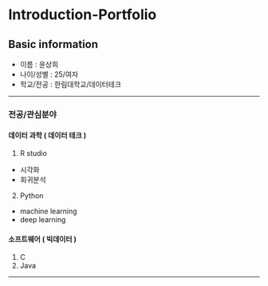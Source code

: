 # Introduction-Portfolio

## Basic information
* 이름 : 윤상희
* 나이/성별 : 25/여자
* 학교/전공 : 한림대학교/데이터테크
****  
### 전공/관심분야
#### 데이터 과학 ( 데이터 테크 )
1. R studio
* 시각화
* 회귀분석

2. Python
* machine learning
* deep learning

#### 소프트웨어 ( 빅데이터 )
1. C
2. Java
****  

